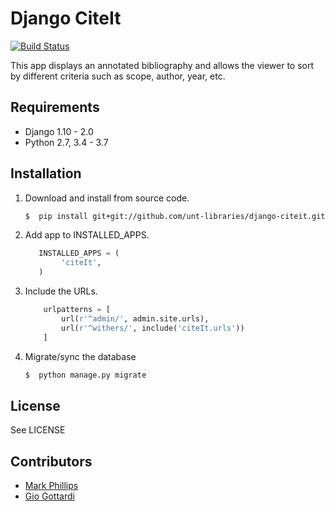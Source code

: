 Django CiteIt
=================

[![Build Status](https://travis-ci.org/unt-libraries/django-citeit.svg?branch=master)](https://travis-ci.org/unt-libraries/django-citeit)

This app displays an annotated bibliography and allows the viewer to sort by
different criteria such as scope, author, year, etc.


Requirements
------------

* Django 1.10 - 2.0
* Python 2.7, 3.4 - 3.7


Installation
------------

1.  Download and install from source code.
    ```sh
	$  pip install git+git://github.com/unt-libraries/django-citeit.git
    ```

2.  Add app to INSTALLED_APPS.
    ```python
	   INSTALLED_APPS = (
            'citeIt',
       )
    ```

3.  Include the URLs.
    ```python
	    urlpatterns = [
            url(r'^admin/', admin.site.urls),
            url(r'^withers/', include('citeIt.urls'))
        ]
    ```

4.  Migrate/sync the database
    ```sh
	$  python manage.py migrate
    ```


License
-------

See LICENSE


Contributors
------------

* [Mark Phillips](https://github.com/vphill)
* [Gio Gottardi](https://github.com/somexpert)
